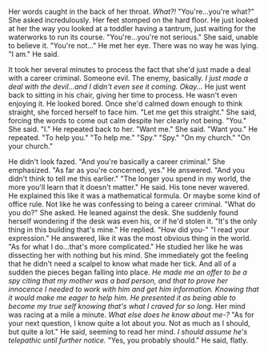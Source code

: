 Her words caught in the back of her throat. 
*What?!*
"You're...you're what?" She asked incredulously.
Her feet stomped on the hard floor. He just looked at her the way you looked at a toddler having a tantrum, just waiting for the waterworks to run its course.
"You're...you're not serious." She said, unable to believe it. "You're not..."
He met her eye. There was no way he was lying.
"I am." He said.

It took her several minutes to process the fact that she'd just made a deal with a career criminal. Someone evil. The enemy, basically.
*I just made a deal with the devil...and I didn't even see it coming. Okay...*
He just went back to sitting in his chair, giving her time to process. He wasn't even enjoying it. He looked bored.
Once she'd calmed down enough to think straight, she forced herself to face him.
"Let me get this straight." She said, forcing the words to come out calm despite her clearly not being.
"You." She said.
"I." He repeated back to her.
"Want me." She said.
"Want you." He repeated.
"To help you."
"To help me."
"Spy."
"Spy."
"On my church."
"On your church."

He didn't look fazed. 
"And you're basically a career criminal." She emphasized.
"As far as you're concerned, yes." He answered.
"And you didn't think to tell me this earlier."
"The longer you spend in my world, the more you'll learn that it doesn't matter." He said.
His tone never wavered. He explained this like it was a mathematical formula. Or maybe some kind of office rule.
Not like he was confessing to being a career criminal.
"What do you do?" She asked. 
He leaned against the desk. She suddenly found herself wondering if the desk was even his, or if he'd stolen it.
"It's the only thing in this building that's mine." He replied.
"How did you-"
"I read your expression." He answered, like it was the most obvious thing in the world. "As for what I do...that's more complicated."
He studied her like he was dissecting her with nothing but his mind. She immediately got the feeling that he didn't need a scalpel to know what made her tick. And all of a sudden the pieces began falling into place. 
*He made me an offer to be a spy citing that my mother was a bad person, and that to prove her innocence I needed to work with him and get him information. Knowing that it would make me eager to help him. He presented it as being able to become my true self knowing that's what I craved for so long.*
Her mind was racing at a mile a minute.
*What else does he know about me-?*
"As for your next question, I know quite a lot about you. Not as much as I should, but quite a lot." He said, seeming to read her mind. 
*I should assume he's telepathic until further notice.*
"Yes, you probably should." He said, flatly.

